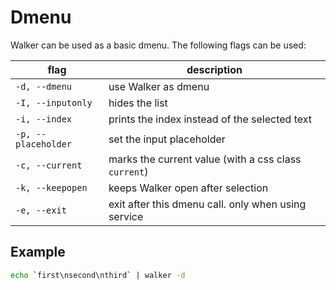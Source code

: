 # Dmenu

Walker can be used as a basic dmenu. The following flags can be used:

| flag                | description                                          |
| ------------------- | ---------------------------------------------------- |
| `-d, --dmenu`       | use Walker as dmenu                                  |
| `-I, --inputonly`   | hides the list                                       |
| `-i, --index`       | prints the index instead of the selected text        |
| `-p, --placeholder` | set the input placeholder                            |
| `-c, --current`     | marks the current value (with a css class `current`) |
| `-k, --keepopen`    | keeps Walker open after selection                    |
| `-e, --exit`        | exit after this dmenu call. only when using service  |

## Example

```bash
echo `first\nsecond\nthird` | walker -d
```
